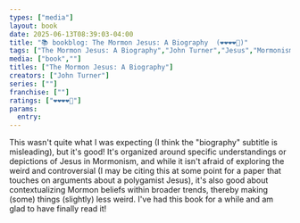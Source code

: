 ```yaml
---
types: ["media"]
layout: book
date: 2025-06-13T08:39:03-04:00
title: "📚 bookblog: The Mormon Jesus: A Biography  (❤️❤️❤️❤️🖤)"
tags: ["The Mormon Jesus: A Biography","John Turner","Jesus","Mormonism","polygamy"]
media: ["book",""]
titles: ["The Mormon Jesus: A Biography"]
creators: ["John Turner"]
series: [""]
franchise: [""]
ratings: ["❤️❤️❤️❤️🖤"]
params:
  entry: 
---
```


This wasn't quite what I was expecting (I think the "biography" subtitle is misleading), but it's good! It's organized around specific understandings or depictions of Jesus in Mormonism, and while it isn't afraid of exploring the weird and controversial (I may be citing this at some point for a paper that touches on arguments about a polygamist Jesus), it's also good about contextualizing Mormon beliefs within broader trends, thereby making (some) things (slightly) less weird. I've had this book for a while and am glad to have finally read it!